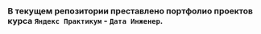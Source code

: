 ### В текущем репозитории преставлено портфолио проектов курса `Яндекс Практикум` - `Дата Инженер`.
